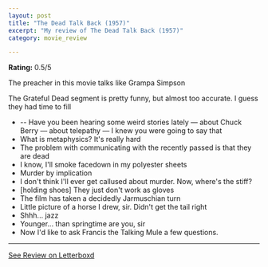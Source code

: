 ```yaml
---
layout: post
title: "The Dead Talk Back (1957)"
excerpt: "My review of The Dead Talk Back (1957)"
category: movie_review

---
```


**Rating:** 0.5/5

The preacher in this movie talks like Grampa Simpson

The Grateful Dead segment is pretty funny, but almost too accurate. I guess they had time to fill

*  -- Have you been hearing some weird stories lately — about Chuck Berry — about telepathy — I knew you were going to say that
* What is metaphysics? It's really hard
* The problem with communicating with the recently passed is that they are dead
* I know, I'll smoke facedown in my polyester sheets
* Murder by implication
* I don't think I'll ever get callused about murder. Now, where's the stiff?
* [holding shoes] They just don't work as gloves
* The film has taken a decidedly Jarmuschian turn
* Little picture of a horse I drew, sir. Didn't get the tail right
* Shhh... jazz
* Younger... than springtime are you, sir
* Now I'd like to ask Francis the Talking Mule a few questions.

<hr>

[See Review on Letterboxd](https://boxd.it/5jJso7)
